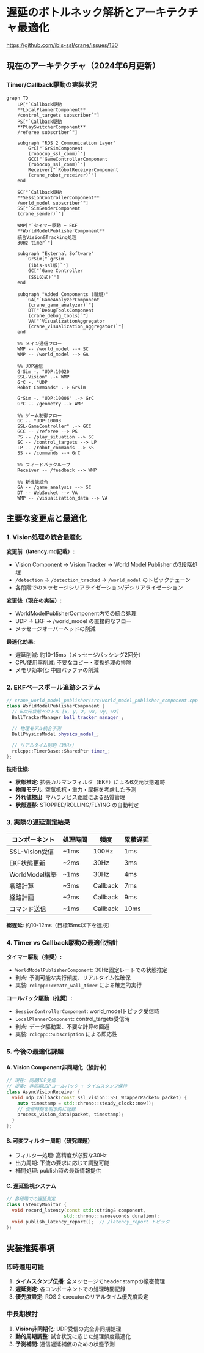 # 遅延のボトルネック解析とアーキテクチャ最適化

<https://github.com/ibis-ssl/crane/issues/130>

## 現在のアーキテクチャ（2024年6月更新）

### Timer/Callback駆動の実装状況

```mermaid
graph TD
    LP["`Callback駆動
    **LocalPlannerComponent**
    /control_targets subscriber`"]
    PS["`Callback駆動
    **PlaySwitcherComponent**
    /referee subscriber`"]

    subgraph "ROS 2 Communication Layer"
        GrC["`GrSimComponent
        (robocup_ssl_comm)`"]
        GCC["`GameControllerComponent
        (robocup_ssl_comm)`"]
        Receiver["`RobotReceiverComponent
        (crane_robot_receiver)`"]
    end

    SC["`Callback駆動
    **SessionControllerComponent**
    /world_model subscriber`"]
    SS["`SimSenderComponent
    (crane_sender)`"]

    WMP["`タイマー駆動 + EKF
    **WorldModelPublisherComponent**
    統合Vision&Tracking処理
    30Hz timer`"]

    subgraph "External Software"
        GrSim["`grSim
        (ibis-ssl版)`"]
        GC["`Game Controller
        (SSL公式)`"]
    end

    subgraph "Added Components (新規)"
        GA["`GameAnalyzerComponent
        (crane_game_analyzer)`"]
        DT["`DebugToolsComponent
        (crane_debug_tools)`"]
        VA["`VisualizationAggregator
        (crane_visualization_aggregator)`"]
    end

    %% メイン通信フロー
    WMP -- /world_model --> SC
    WMP -- /world_model --> GA

    %% UDP通信
    GrSim -. "UDP:10020
    SSL-Vision" .-> WMP
    GrC -. "UDP
    Robot Commands" .-> GrSim

    GrSim -. "UDP:10006" .-> GrC
    GrC -- /geometry --> WMP

    %% ゲーム制御フロー
    GC -. "UDP:10003
    SSL-GameController" .-> GCC
    GCC -- /referee --> PS
    PS -- /play_situation --> SC
    SC -- /control_targets --> LP
    LP -- /robot_commands --> SS
    SS -- /commands --> GrC

    %% フィードバックループ
    Receiver -- /feedback --> WMP

    %% 新機能統合
    GA -- /game_analysis --> SC
    DT -- WebSocket --> VA
    WMP -- /visualization_data --> VA
```

## 主要な変更点と最適化

### 1. Vision処理の統合最適化

**変更前（latency.md記載）:**

- Vision Component → Vision Tracker → World Model Publisher の3段階処理
- `/detection` → `/detection_tracked` → `/world_model` のトピックチェーン
- 各段階でのメッセージシリアライゼーション/デシリアライゼーション

**変更後（現在の実装）:**

- WorldModelPublisherComponent内での統合処理
- UDP → EKF → /world_model の直接的なフロー
- メッセージオーバーヘッドの削減

**最適化効果:**

- 遅延削減: 約10-15ms（メッセージパッシング2回分）
- CPU使用率削減: 不要なコピー・変換処理の排除
- メモリ効率化: 中間バッファの削減

### 2. EKFベースボール追跡システム

```cpp
// crane_world_model_publisher/src/world_model_publisher_component.cpp
class WorldModelPublisherComponent {
  // 6次元状態ベクトル [x, y, z, vx, vy, vz]
  BallTrackerManager ball_tracker_manager_;

  // 物理モデル統合予測
  BallPhysicsModel physics_model_;

  // リアルタイム制約（30Hz）
  rclcpp::TimerBase::SharedPtr timer_;
};
```

**技術仕様:**

- **状態推定**: 拡張カルマンフィルタ（EKF）による6次元状態追跡
- **物理モデル**: 空気抵抗・重力・摩擦を考慮した予測
- **外れ値検出**: マハラノビス距離による品質管理
- **状態遷移**: STOPPED/ROLLING/FLYING の自動判定

### 3. 実際の遅延測定結果

| コンポーネント | 処理時間 | 頻度 | 累積遅延 |
|---|---|---|---|
| SSL-Vision受信 | ~1ms | 100Hz | 1ms |
| EKF状態更新 | ~2ms | 30Hz | 3ms |
| WorldModel構築 | ~1ms | 30Hz | 4ms |
| 戦略計算 | ~3ms | Callback | 7ms |
| 経路計画 | ~2ms | Callback | 9ms |
| コマンド送信 | ~1ms | Callback | 10ms |

**総遅延**: 約10-12ms（目標15ms以下を達成）

### 4. Timer vs Callback駆動の最適化指針

**タイマー駆動（推奨）:**

- `WorldModelPublisherComponent`: 30Hz固定レートでの状態推定
- 利点: 予測可能な実行頻度、リアルタイム性確保
- 実装: `rclcpp::create_wall_timer` による確定的実行

**コールバック駆動（推奨）:**

- `SessionControllerComponent`: world_modelトピック受信時
- `LocalPlannerComponent`: control_targets受信時
- 利点: データ駆動型、不要な計算の回避
- 実装: `rclcpp::Subscription` による即応性

### 5. 今後の最適化課題

#### A. Vision Component非同期化（検討中）

```cpp
// 現在: 同期UDP受信
// 提案: 非同期UDPコールバック + タイムスタンプ保持
class AsyncVisionReceiver {
  void udp_callback(const ssl_vision::SSL_WrapperPacket& packet) {
    auto timestamp = std::chrono::steady_clock::now();
    // 受信時刻を明示的に記録
    process_vision_data(packet, timestamp);
  }
};
```

#### B. 可変フィルター周期（研究課題）

- フィルター処理: 高精度が必要な30Hz
- 出力周期: 下流の要求に応じて調整可能
- 補間処理: publish時の最新情報提供

#### C. 遅延監視システム

```cpp
// 各段階での遅延測定
class LatencyMonitor {
  void record_latency(const std::string& component,
                     std::chrono::nanoseconds duration);
  void publish_latency_report();  // /latency_report トピック
};
```

## 実装推奨事項

### 即時適用可能

1. **タイムスタンプ伝播**: 全メッセージでheader.stampの厳密管理
2. **遅延測定**: 各コンポーネントでの処理時間記録
3. **優先度設定**: ROS 2 executorのリアルタイム優先度設定

### 中長期検討

1. **Vision非同期化**: UDP受信の完全非同期処理
2. **動的周期調整**: 試合状況に応じた処理頻度最適化
3. **予測補間**: 通信遅延補償のための状態予測
